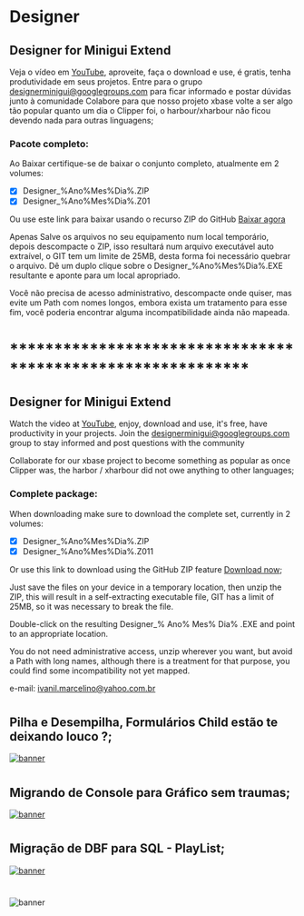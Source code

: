 # Designer

## Designer for Minigui Extend


Veja o vídeo em [YouTube](https://www.youtube.com/watch?v=1GPAUNJtgIA&t=25s), aproveite, faça o download e use, é gratis, tenha produtividade em seus projetos.
Entre para o grupo [designerminigui@googlegroups.com](https://groups.google.com/g/designerminigui?pli=1) para ficar informado e postar dúvidas junto à comunidade
Colabore para que nosso projeto xbase volte a ser algo tão popular quanto um dia o Clipper foi, o harbour/xharbour não ficou devendo nada para outras linguagens;

### Pacote completo:

Ao Baixar certifique-se de baixar o conjunto completo, atualmente em 2 volumes:

- [X] Designer_%Ano%Mes%Dia%.ZIP
- [X] Designer_%Ano%Mes%Dia%.Z01

Ou use este link para baixar usando o recurso ZIP do GitHub [Baixar agora](https://github.com/ivanilmarcelino/designer/archive/master.zip)

Apenas Salve os arquivos no seu equipamento num local temporário, depois descompacte o ZIP, isso resultará num arquivo executável auto extraível, o GIT tem um limite de 25MB, desta forma foi necessário quebrar o arquivo.
Dê um duplo clique sobre o Designer_%Ano%Mes%Dia%.EXE resultante e aponte para um local apropriado.

Você não precisa de acesso administrativo, descompacte onde quiser, mas evite um Path com nomes longos, embora exista um tratamento para esse fim, você poderia encontrar alguma incompatibilidade ainda não mapeada.

# ***********************************************************

## Designer for Minigui Extend

Watch the video at [YouTube](https://www.youtube.com/watch?v=1GPAUNJtgIA&t=25s), enjoy, download and use, it's free, have productivity in your projects.
Join the [designerminigui@googlegroups.com](https://groups.google.com/g/designerminigui?pli=1) group to stay informed and post questions with the community

Collaborate for our xbase project to become something as popular as once Clipper was, the harbor / xharbour did not owe anything to other languages;

### Complete package:

When downloading make sure to download the complete set, currently in 2 volumes:

- [X] Designer_%Ano%Mes%Dia%.ZIP
- [X] Designer_%Ano%Mes%Dia%.Z011

Or use this link to download using the GitHub ZIP feature [Download now](https://github.com/ivanilmarcelino/designer/archive/master.zip);

Just save the files on your device in a temporary location, then unzip the ZIP, this will result in a self-extracting executable file, GIT has a limit of 25MB, so it was necessary to break the file.

Double-click on the resulting Designer_% Ano% Mes% Dia% .EXE and point to an appropriate location.

You do not need administrative access, unzip wherever you want, but avoid a Path with long names, although there is a treatment for that purpose, you could find some incompatibility not yet mapped.

e-mail: ivanil.marcelino@yahoo.com.br

#
## Pilha e Desempilha, Formulários Child estão te deixando louco ?;
[![banner](https://github.com/ivanilmarcelino/designer/blob/master/Image/pilha.png)](https://www.youtube.com/watch?v=oSkQ4wDyW2g)

#
## Migrando de Console para Gráfico sem traumas;
[![banner](https://github.com/ivanilmarcelino/designer/blob/master/Image/telaPreta.jpg)](https://www.youtube.com/watch?v=9r-ysSF67us)
# 

#
## Migração de DBF para SQL - PlayList;
[![banner](https://github.com/ivanilmarcelino/designer/blob/master/Image/YouTube.jpg)](https://www.youtube.com/playlist?list=PLK0WK4h0-ohQ8FrMVVRhHa-QAeT0HFHs1)
# 

![banner](https://repository-images.githubusercontent.com/236748085/32939000-4280-11ea-963c-07b0dbc66c94)
#

